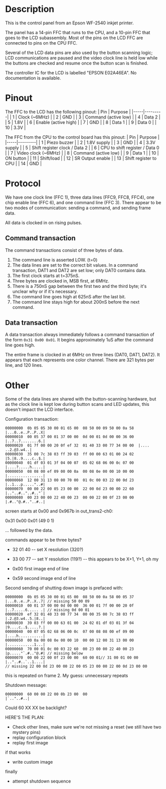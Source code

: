 Description
===========

This is the control panel from an Epson WF-2540 inkjet printer.

The panel has a 14-pin FFC that runs to the CPU, and a 10-pin FFC that goes to the LCD
subassembly. Most of the pins on the LCD FFC are connected to pins on the CPU FFC.

Several of the LCD data pins are also used by the button scanning logic; LCD communications
are paused and the video clock line is held low while the buttons are checked and resume once
the button scan is finished.

The controller IC for the LCD is labelled "EPSON E02A46EA". No documentation is available.

Pinout
======

The FFC to the LCD has the following pinout:
| Pin | Purpose |
|-----|---------|
| 1   | Clock (~6MHz) | 
| 2   | GND |
| 3   | Command (active low) | 
| 4   | Data 2 | 
| 5   | 1.8V |
| 6   | Enable (active high) | 
| 7   | GND |
| 8   | Data 1 | 
| 9   | Data 0 | 
| 10  | 3.3V |

The FFC from the CPU to the control board has this pinout:
| Pin | Purpose |
|-----|---------|
| 1   | Piezo buzzer |
| 2   | 1.8V supply |
| 3   | GND |
| 4   | 3.3V supply |
| 5   | Shift register clock / Data 2 |
| 6   | CPU to shift register / Data 0 | 
| 7   | Video clock (~6MHz) |
| 8   | Command (active low) |
| 9   | Data 1 |
| 10  | ON button |
| 11  | Shift/load |
| 12  | SR Output enable |
| 13  | Shift register to CPU |
| 14  | GND |


Protocol
========

We have one clock line (FFC 1), three data lines (FFC9, FFC8, FFC4), one chip
enable line (FFC 6), and one command line (FFC 3). There appear to be two modes
of communication: sending a command, and sending frame data.

All data is clocked in on rising pulses.

Command transaction
-------------------
The command transactions consist of three bytes of data. 
1. The command line is asserted LOW. (t=0)
2. The data lines are set to the correct bit values. In a command transaction,
   DAT1 and DAT2 are set low; only DAT0 contains data.
3. The first clock starts at t=375nS.
4. Three bytes are clocked in, MSB first, at 6MHz.
5. There is a 750nS gap between the first two and the third byte; it's unclear why or
   if it's necessary.
6. The command line goes high at 625nS after the last bit.
7. The command line stays high for about 200nS before the next command.

Data transaction
----------------
A data transaction always immediately follows a command transaction of the form `0x31 0x00 0x01`.
It begins approximately 1uS after the command line goes high.

The entire frame is clocked in at 6MHz on three lines (DAT0, DAT1, DAT2). It appears that 
each represents one color channel. There are 321 bytes per line, and 120 lines.

Other
=====

Some of the data lines are shared with the button-scanning hardware, but as the clock line is kept
low during button scans and LED updates, this doesn't impact the LCD interface.

Configuration transaction:
```
00000000  0b 05 05 30 00 01 65 00  08 50 00 09 50 00 0a 58  |...0..e..P..P..X|
00000010  00 05 37 00 01 37 00 00  0d 00 01 0d 00 00 36 00  |..7..7........6.|
00000020  01 7f 00 00 20 0f ef 32  01 40 33 00 77 34 00 00  |.... ..2.@3.w4..|
00000030  35 00 7c 38 03 ff 39 03  ff 00 00 63 01 00 24 02  |5.|8..9....c..$.|
00000040  01 df 03 01 3f 04 00 07  05 02 68 06 00 0c 07 00  |....?.....h.....|
00000050  08 08 00 ef 09 00 00 0a  00 08 0e 00 00 10 00 00  |................|
00000060  12 00 31 13 00 00 70 00  01 0c 00 03 22 00 0d 23  |..1...p....."..#|
00000070  00 00 22 00 05 23 00 00  22 00 0d 23 00 00 22 60  |.."..#.."..#.."`|
00000080  00 23 00 00 22 40 00 23  00 00 22 00 0f 23 00 00  |.#.."@.#.."..#..|
```
screen starts at 0x00 and 0x967b in out_trans2-ch0:

0x31 0x00 0x01 (49 0 1)

... followed by the data.

commands appear to be three bytes?
* 32 01 40 -- set X resolution (320?)
* 33 00 77 -- set Y resolution (119?) -- this appears to be X+1, Y+1, oh my

* 0x00 first image end of line
* 0x59 second image end of line

Second sending of shutting down image is prefaced with:
```
00000000  0b 05 05 30 00 01 65 00  08 50 00 0a 58 00 05 37  |...0..e..P..X..7| // missing 50 00 09
00000010  00 01 37 00 00 0d 00 00  36 00 01 7f 00 00 20 0f  |..7.....6..... .| // missing 0d 00 01
00000020  ef 32 01 40 33 00 77 34  00 00 35 00 7c 38 03 ff  |.2.@3.w4..5.|8..|
00000030  39 03 ff 00 00 63 01 00  24 02 01 df 03 01 3f 04  |9....c..$.....?.|
00000040  00 07 05 02 68 06 00 0c  07 00 08 08 00 ef 09 00  |....h...........|
00000050  00 0a 00 08 0e 00 00 10  00 00 12 00 31 13 00 00  |............1...|
00000060  70 00 01 0c 00 03 22 60  00 23 00 00 22 40 00 23  |p....."`.#.."@.#| // missing below
00000070  00 00 22 00 0f 23 00 00  60 00 01// 31 00 01 00 00  |.."..#..`..1....|
// missing 22 00 0d 23 00 00 22 00 05 23 00 00 22 00 0d 23 00 00
```

this is repeated on frame 2. My guess: unnecessary repeats

Shutdown message:
```
00000000  60 00 00 22 00 0b 23 00  00                       |`.."..#..|
```

Could 60 XX XX be backlight?


HERE'S THE PLAN:
* Check other lines, make sure we're not missing a reset (we still have two mystery pins)
* replay configuration block
* replay first image

if that works

* write custom image

finally

* attempt shutdown sequence
